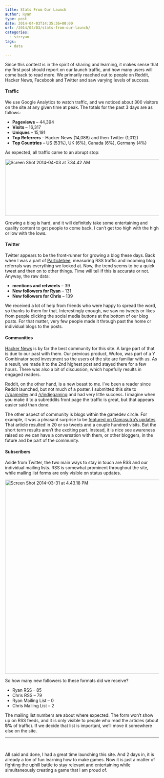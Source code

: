 ```yaml
---
title: Stats From Our Launch
author: Ryan
type: post
date: 2014-04-03T14:35:36+00:00
url: /2014/04/03/stats-from-our-launch/
categories:
  - sirryan
tags:
  - data

---
```

Since this contest is in the spirit of sharing and learning, it makes sense that my first post should report on our launch traffic, and how many users will come back to read more. We primarily reached out to people on Reddit, Hacker News, Facebook and Twitter and saw varying levels of success.

<!--more-->

#### Traffic

We use Google Analytics to watch traffic, and we noticed about 300 visitors on the site at any given time at peak. The totals for the past 3 days are as follows:

  * **Pageviews** &#8211; 44,394
  * **Visits** &#8211; 16,317
  * **Uniques** &#8211; 15,191
  * **Top Referrers** &#8211; Hacker News (14,088) and then Twitter (1,012)
  * **Top Countries** &#8211; US (53%), UK (6%), Canada (6%), Germany (4%)

As expected, all traffic came to an abrupt stop:

<div class="inlineimg">
  <img class="alignnone size-full wp-image-231" alt="Screen Shot 2014-04-03 at 7.34.42 AM" src="http://localhost:8888/wp-content/uploads/2014/04/Screen-Shot-2014-04-03-at-7.34.42-AM-1.png" width="771" height="185" srcset="http://localhost:8888/wp-content/uploads/2014/04/Screen-Shot-2014-04-03-at-7.34.42-AM-1.png 771w, http://localhost:8888/wp-content/uploads/2014/04/Screen-Shot-2014-04-03-at-7.34.42-AM-1-300x72.png 300w, http://localhost:8888/wp-content/uploads/2014/04/Screen-Shot-2014-04-03-at-7.34.42-AM-1-768x184.png 768w" sizes="(max-width: 771px) 100vw, 771px" />
</div>

Growing a blog is hard, and it will definitely take some entertaining and quality content to get people to come back. I can&#8217;t get too high with the high or low with the lows.

#### Twitter

Twitter appears to be the front-runner for growing a blog these days. Back when I was a part of <a href="http://particletree.com" target="_blank">Particletree</a>, measuring RSS traffic and incoming blog referrals was everything we looked at. Now, the trend seems to be a quick tweet and then on to other things. Time will tell if this is accurate or not. Anyway, the raw data:

  * **mentions and retweets** &#8211; 39
  * **New followers for Ryan** &#8211; 131
  * **New followers for Chris** &#8211; 139

We received a lot of help from friends who were happy to spread the word, so thanks to them for that. Interestingly enough, we saw no tweets or likes from people clicking the social media buttons at the bottom of our blog posts. For that matter, very few people made it through past the home or individual blogs to the posts.

#### Communities

<a href="http://news.ycombinator.com" target="_blank">Hacker News</a> is by far the best community for this site. A large part of that is due to our past with them. Our previous product, Wufoo, was part of a Y Combinator seed investment so the users of the site are familiar with us. As a result, we made it to the 2nd highest post and stayed there for a few hours. There was also a bit of discussion, which hopefully results in engaged readers.

Reddit, on the other hand, is a new beast to me. I&#8217;ve been a reader since Reddit launched, but not much of a poster. I submitted this site to <a href="http://www.reddit.com/r/gamedev" target="_blank">/r/gamedev</a> and <a href="http://www.reddit.com/r/indiegaming" target="_blank">/r/indiegaming</a> and had very little success. I imagine when you make it to a subreddits front page the traffic is great, but that appears easier said than done.

The other aspect of community is blogs within the gamedev circle. For example, it was a pleasant surprise to be <a href="http://www.gamasutra.com/view/news/214355/A_house_divided_Siblings_compete_in_public_game_dev_contest.php" target="_blank">featured on Gamasutra&#8217;s updates</a>. That article resulted in 20 or so tweets and a couple hundred visits. But the short term results aren&#8217;t the exciting part. Instead, it is nice see awareness raised so we can have a conversation with them, or other bloggers, in the future and be part of the community.

#### Subscribers

Aside from Twitter, the two main ways to stay in touch are RSS and our individual mailing lists. RSS is somewhat prominent throughout the site, while mailing list forms are only visible on status updates.

<div class="inlineimg">
  <img class="alignnone size-full wp-image-221" alt="Screen Shot 2014-03-31 at 4.43.18 PM" src="http://localhost:8888/wp-content/uploads/2014/03/Screen-Shot-2014-03-31-at-4.43.18-PM-1.png" width="812" height="633" srcset="http://localhost:8888/wp-content/uploads/2014/03/Screen-Shot-2014-03-31-at-4.43.18-PM-1.png 812w, http://localhost:8888/wp-content/uploads/2014/03/Screen-Shot-2014-03-31-at-4.43.18-PM-1-300x234.png 300w, http://localhost:8888/wp-content/uploads/2014/03/Screen-Shot-2014-03-31-at-4.43.18-PM-1-768x599.png 768w" sizes="(max-width: 812px) 100vw, 812px" />
</div>

So how many new followers to these formats did we receive?

  * Ryan RSS &#8211; 85
  * Chris RSS &#8211; 79
  * Ryan Mailing List &#8211; 0
  * Chris Mailing List &#8211; 2

The mailing list numbers are about where expected. The form won&#8217;t show up on RSS feeds, and it is only visible to people who read the articles (about **5%** of traffic). If we decide that list is important, we&#8217;ll move it somewhere else on the site.

<hr class="dots" />

&nbsp;

All said and done, I had a great time launching this site. And 2 days in, it is already a ton of fun learning how to make games. Now it is just a matter of fighting the uphill battle to stay relevant and entertaining while simultaneously creating a game that I am proud of.